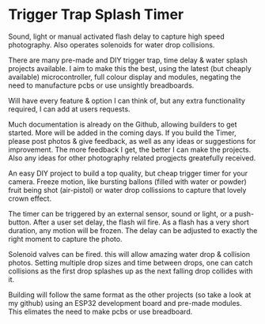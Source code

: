 # Trigger Trap Splash Timer
Sound, light or manual activated flash delay to capture high speed photography. Also operates solenoids for water drop collisions.

There are many pre-made and DIY trigger trap, time delay & water splash projects available. I aim to make this the best, using the latest (but cheaply available) microcontroller, full colour display and modules, negating the need to manufacture pcbs or use unsightly breadboards.

Will have every feature & option I can think of, but any extra functionality required, I can add at users requests. 

Much documentation is already on the Github, allowing builders to get started. More will be added in the coming days.
If you build the Timer, please post photos & give feedback, as well as any ideas or suggestions for improvement. The more feedback I get, the better I can make the projects. Also any ideas for other photography related progjects greatefully received. 

An easy DIY project to build a top quality, but cheap trigger timer for your camera.
Freeze motion, like bursting ballons (filled with water or powder) fruit being shot (air-pistol) or water drop collissions to capture that lovely crown effect.

The timer can be triggered by an external sensor, sound or light, or a push-button. After a user set delay, the flash wil fire. 
As a flash has a very short duration, any motion will be frozen. The delay can be adjusted to exactly the right moment to capture the photo.

Solenoid valves can be fired. this will allow amazing water drop & collision photos.
Setting multiple drop sizes and time between drops, one can catch collisions as the first drop splashes up as the next falling drop collides with it.

Building will follow the same format as the other projects (so take a look at my github) using an ESP32 development board and pre-made modules. This elimates the need to make pcbs or use breadboard. 
